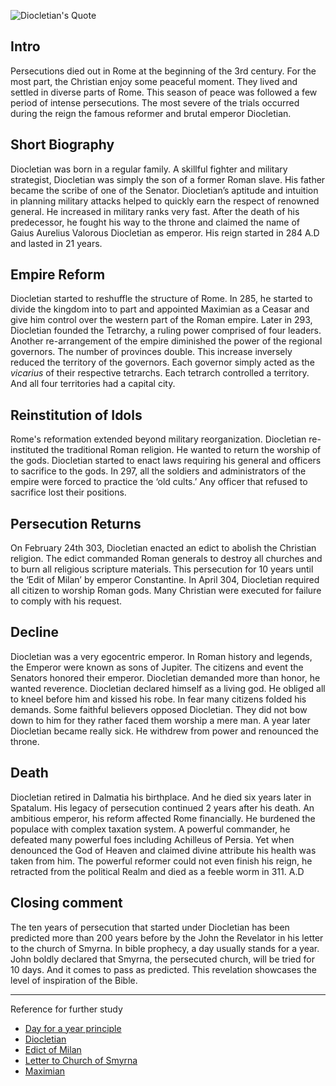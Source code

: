 <!--properties
title=Diocletian
id=st7D1zkipo
authorKey=wendly
image=https://inquisitionreturns.com/img/diocletian.jpg
publish=true
summary=Diocletian, the reformer of Rome, was born in a regular family. Diocletian’s aptitude and intuition in planning military attacks helped to quickly earn the respect of renowned general. He increased in military ranks very fast. He was a very egocentric emperor. His legacy of persecution continued 2 years after his death. An ambitious emperor, his reform affected Rome financially.
created=Fri Apr 22 2016 05:31:50 GMT+0300 (EEST)
publishDate=Fri Apr 22 2016 05:31:50 GMT+0300 (EEST)
updated=Mon Mar 06 2017 00:57:36 GMT+0200 (EET)
searches=
-->

![Diocletian's Quote](https://inquisitionreturns.com/img/diocletian.jpg)
## Intro
Persecutions died out in Rome at the beginning of the 3rd century. For the most part, the Christian enjoy some peaceful moment. They lived and settled in diverse parts of Rome. This season of peace was followed a few period of intense persecutions. The most severe of the trials occurred during the reign the famous reformer and brutal emperor Diocletian.

## Short Biography
Diocletian was born in a regular family. A skillful fighter and military strategist, Diocletian was simply the son of a former Roman slave. His father became the scribe of one of the Senator. Diocletian’s aptitude and intuition in planning military attacks helped to quickly earn the respect of renowned general. He increased in military ranks very fast. After the death of his predecessor, he fought his way to the throne and claimed the name of Gaius Aurelius Valorous Diocletian as emperor. His reign started in 284 A.D and lasted in 21 years.

## Empire Reform
Diocletian started to reshuffle the structure of Rome. In 285, he started to divide the kingdom into to part and appointed Maximian as a Ceasar and give him control over the western part of the Roman empire. Later in 293, Diocletian founded the Tetrarchy, a ruling power comprised of four leaders. Another re-arrangement of the empire diminished the power of the regional governors. The number of provinces double. This increase inversely reduced the territory of the governors. Each governor simply acted as the *vicarius* of their respective tetrarchs. Each tetrarch controlled a territory. And all four territories had a capital city.

## Reinstitution of Idols
Rome's reformation extended beyond military reorganization. Diocletian re-instituted the traditional Roman religion. He wanted to return the worship of the gods. Diocletian started to enact laws requiring his general and officers to sacrifice to the gods. In 297, all the soldiers and administrators of the empire were forced to practice the ‘old cults.’ Any officer that refused to sacrifice lost their positions. 

## Persecution Returns
On February 24th 303, Diocletian enacted an edict to abolish the Christian religion. The edict commanded Roman generals to destroy all churches and to burn all religious scripture materials. This persecution for 10 years until the ‘Edit of Milan’ by emperor Constantine. In April 304, Diocletian required all citizen to worship Roman gods. Many Christian were executed for failure to comply with his request.

## Decline
Diocletian was a very egocentric emperor. In Roman history and legends, the Emperor were known as sons of Jupiter. The citizens and event the Senators honored their emperor. Diocletian demanded more than honor, he wanted reverence. Diocletian declared himself as a living god. He obliged all to kneel before him and kissed his robe. In fear many citizens folded his demands. Some faithful believers opposed Diocletian. They did not bow down to him for they rather faced them worship a mere man. A year later Diocletian became really sick. He withdrew from power and renounced the throne.

## Death
Diocletian retired in Dalmatia his birthplace. And he died six years later in Spatalum. His legacy of persecution continued 2 years after his death. An ambitious emperor, his reform affected Rome financially. He burdened the populace with complex taxation system. A powerful commander, he defeated many powerful foes including Achilleus of Persia. Yet when denounced the God of Heaven and claimed divine attribute his health was taken from him. The powerful reformer could not even finish his reign, he retracted from the political Realm and died as a feeble worm in 311. A.D

## Closing comment
The ten years of persecution that started under Diocletian has been predicted more than 200 years before by the John the Revelator in his letter to the church of Smyrna. In bible prophecy, a day usually stands for a year. John boldly declared that Smyrna, the persecuted church, will be tried for 10 days. And it comes to pass as predicted. This revelation showcases the level of inspiration of the Bible. 

---
Reference for further study
* [Day for a year principle](https://www.google.com/#q=day+year+principle)
* [Diocletian](https://www.google.com/#q=diocletian)
* [Edict of Milan](https://www.google.com/#q=edict+of+milan)
* [Letter to Church of Smyrna](https://www.bible.com/bible/1/rev.2.8-11)
* [Maximian](https://www.google.com/#q=maximian)

